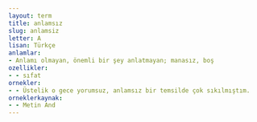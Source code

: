 ```yaml
---
layout: term
title: anlamsız
slug: anlamsiz
letter: A
lisan: Türkçe
anlamlar:
- Anlamı olmayan, önemli bir şey anlatmayan; manasız, boş
ozellikler:
- - sıfat
ornekler:
- - Üstelik o gece yorumsuz, anlamsız bir temsilde çok sıkılmıştım.
orneklerkaynak:
- - Metin And
---
```

